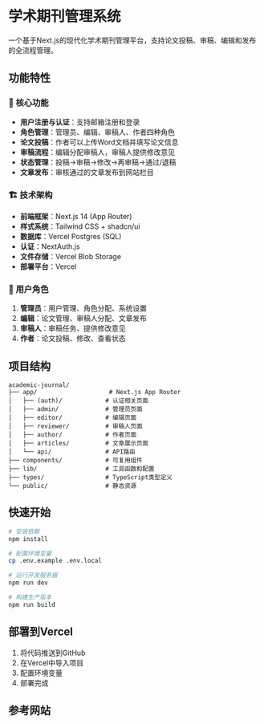 # 学术期刊管理系统

一个基于Next.js的现代化学术期刊管理平台，支持论文投稿、审稿、编辑和发布的全流程管理。

## 功能特性

### 🎯 核心功能
- **用户注册与认证**：支持邮箱注册和登录
- **角色管理**：管理员、编辑、审稿人、作者四种角色
- **论文投稿**：作者可以上传Word文档并填写论文信息
- **审稿流程**：编辑分配审稿人，审稿人提供修改意见
- **状态管理**：投稿→审稿→修改→再审稿→通过/退稿
- **文章发布**：审核通过的文章发布到网站栏目

### 🏗️ 技术架构
- **前端框架**：Next.js 14 (App Router)
- **样式系统**：Tailwind CSS + shadcn/ui
- **数据库**：Vercel Postgres (SQL)
- **认证**：NextAuth.js
- **文件存储**：Vercel Blob Storage
- **部署平台**：Vercel

### 📱 用户角色
1. **管理员**：用户管理、角色分配、系统设置
2. **编辑**：论文管理、审稿人分配、文章发布
3. **审稿人**：审稿任务、提供修改意见
4. **作者**：论文投稿、修改、查看状态

## 项目结构

```
academic-journal/
├── app/                    # Next.js App Router
│   ├── (auth)/            # 认证相关页面
│   ├── admin/             # 管理员页面
│   ├── editor/            # 编辑页面
│   ├── reviewer/          # 审稿人页面
│   ├── author/            # 作者页面
│   ├── articles/          # 文章展示页面
│   └── api/               # API路由
├── components/            # 可复用组件
├── lib/                   # 工具函数和配置
├── types/                 # TypeScript类型定义
└── public/                # 静态资源
```

## 快速开始

```bash
# 安装依赖
npm install

# 配置环境变量
cp .env.example .env.local

# 运行开发服务器
npm run dev

# 构建生产版本
npm run build
```

## 部署到Vercel

1. 将代码推送到GitHub
2. 在Vercel中导入项目
3. 配置环境变量
4. 部署完成

## 参考网站
